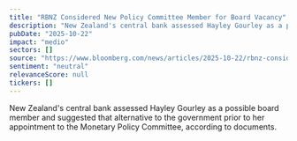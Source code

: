 ```yaml
---
title: "RBNZ Considered New Policy Committee Member for Board Vacancy"
description: "New Zealand's central bank assessed Hayley Gourley as a possible board member and suggested that alternative to the government prior to her appointment to the Monetary Policy Committee, according to documents."
pubDate: "2025-10-22"
impact: "medio"
sectors: []
source: "https://www.bloomberg.com/news/articles/2025-10-22/rbnz-considered-new-policy-committee-member-for-board-vacancy"
sentiment: "neutral"
relevanceScore: null
tickers: []
---
```


New Zealand's central bank assessed Hayley Gourley as a possible board member and suggested that alternative to the government prior to her appointment to the Monetary Policy Committee, according to documents.
